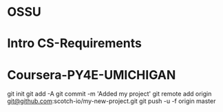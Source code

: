 # OSSU

# Intro CS-Requirements

# Coursera-PY4E-UMICHIGAN



git init
git add -A
git commit -m 'Added my project'
git remote add origin git@github.com:scotch-io/my-new-project.git
git push -u -f origin master
